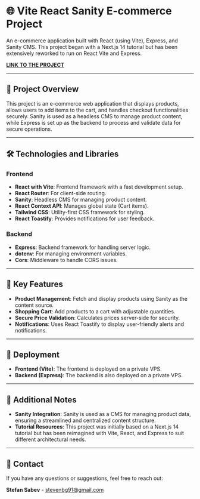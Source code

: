 # 🌐 **Vite React Sanity E-commerce Project**

An e-commerce application built with React (using Vite), Express, and Sanity CMS. This project began with a Next.js 14 tutorial but has been extensively reworked to run on React Vite and Express.

**[LINK TO THE PROJECT](https://ecommerce.stefansabev.com)**

---

## 📌 **Project Overview**

This project is an e-commerce web application that displays products, allows users to add items to the cart, and handles checkout functionalities securely. Sanity is used as a headless CMS to manage product content, while Express is set up as the backend to process and validate data for secure operations.

---

## 🛠️ **Technologies and Libraries**

### **Frontend**
- **React with Vite**: Frontend framework with a fast development setup.
- **React Router**: For client-side routing.
- **Sanity**: Headless CMS for managing product content.
- **React Context API**: Manages global state (Cart items).
- **Tailwind CSS**: Utility-first CSS framework for styling.
- **React Toastify**: Provides notifications for user feedback.

### **Backend**
- **Express**: Backend framework for handling server logic.
- **dotenv**: For managing environment variables.
- **Cors**: Middleware to handle CORS issues.

---

## 🚀 **Key Features**
- **Product Management**: Fetch and display products using Sanity as the content source.
- **Shopping Cart**: Add products to a cart with adjustable quantities.
- **Secure Price Validation**: Calculates prices server-side for security.
- **Notifications**: Uses React Toastify to display user-friendly alerts and notifications.

---

## 🚀 **Deployment**
- **Frontend (Vite)**: The frontend is deployed on a private VPS.
- **Backend (Express)**: The backend is also deployed on a private VPS.

---

## 📒 **Additional Notes**
- **Sanity Integration**: Sanity is used as a CMS for managing product data, ensuring a streamlined and centralized content structure.
- **Tutorial Resources**: This project was initially based on a Next.js 14 tutorial but has been reimagined with Vite, React, and Express to suit different architectural needs.

---

## 📧 **Contact**

If you have any questions or suggestions, feel free to reach out:

**Stefan Sabev** - [stevenbg91@gmail.com](mailto:stevenbg91@gmail.com)

